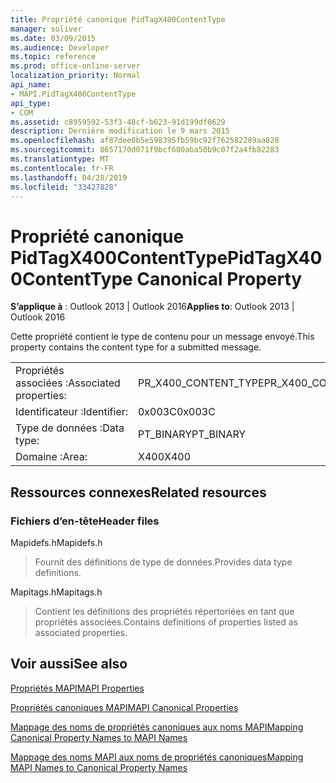 ```yaml
---
title: Propriété canonique PidTagX400ContentType
manager: soliver
ms.date: 03/09/2015
ms.audience: Developer
ms.topic: reference
ms.prod: office-online-server
localization_priority: Normal
api_name:
- MAPI.PidTagX400ContentType
api_type:
- COM
ms.assetid: c8959592-53f3-48cf-b623-91d199df0629
description: Dernière modification le 9 mars 2015
ms.openlocfilehash: af87dee0b5e598395fb59bc92f762582289aa828
ms.sourcegitcommit: 8657170d071f9bcf680aba50b9c07f2a4fb82283
ms.translationtype: MT
ms.contentlocale: fr-FR
ms.lasthandoff: 04/28/2019
ms.locfileid: "33427828"
---
```

# <a name="pidtagx400contenttype-canonical-property"></a><span data-ttu-id="50d9d-103">Propriété canonique PidTagX400ContentType</span><span class="sxs-lookup"><span data-stu-id="50d9d-103">PidTagX400ContentType Canonical Property</span></span>

  
  
<span data-ttu-id="50d9d-104">**S’applique à** : Outlook 2013 | Outlook 2016</span><span class="sxs-lookup"><span data-stu-id="50d9d-104">**Applies to**: Outlook 2013 | Outlook 2016</span></span> 
  
<span data-ttu-id="50d9d-105">Cette propriété contient le type de contenu pour un message envoyé.</span><span class="sxs-lookup"><span data-stu-id="50d9d-105">This property contains the content type for a submitted message.</span></span>
  
|||
|:-----|:-----|
|<span data-ttu-id="50d9d-106">Propriétés associées :</span><span class="sxs-lookup"><span data-stu-id="50d9d-106">Associated properties:</span></span>  <br/> |<span data-ttu-id="50d9d-107">PR_X400_CONTENT_TYPE</span><span class="sxs-lookup"><span data-stu-id="50d9d-107">PR_X400_CONTENT_TYPE</span></span>  <br/> |
|<span data-ttu-id="50d9d-108">Identificateur :</span><span class="sxs-lookup"><span data-stu-id="50d9d-108">Identifier:</span></span>  <br/> |<span data-ttu-id="50d9d-109">0x003C</span><span class="sxs-lookup"><span data-stu-id="50d9d-109">0x003C</span></span>  <br/> |
|<span data-ttu-id="50d9d-110">Type de données :</span><span class="sxs-lookup"><span data-stu-id="50d9d-110">Data type:</span></span>  <br/> |<span data-ttu-id="50d9d-111">PT_BINARY</span><span class="sxs-lookup"><span data-stu-id="50d9d-111">PT_BINARY</span></span>  <br/> |
|<span data-ttu-id="50d9d-112">Domaine :</span><span class="sxs-lookup"><span data-stu-id="50d9d-112">Area:</span></span>  <br/> |<span data-ttu-id="50d9d-113">X400</span><span class="sxs-lookup"><span data-stu-id="50d9d-113">X400</span></span>  <br/> |
   
## <a name="related-resources"></a><span data-ttu-id="50d9d-114">Ressources connexes</span><span class="sxs-lookup"><span data-stu-id="50d9d-114">Related resources</span></span>

### <a name="header-files"></a><span data-ttu-id="50d9d-115">Fichiers d’en-tête</span><span class="sxs-lookup"><span data-stu-id="50d9d-115">Header files</span></span>

<span data-ttu-id="50d9d-116">Mapidefs.h</span><span class="sxs-lookup"><span data-stu-id="50d9d-116">Mapidefs.h</span></span>
  
> <span data-ttu-id="50d9d-117">Fournit des définitions de type de données.</span><span class="sxs-lookup"><span data-stu-id="50d9d-117">Provides data type definitions.</span></span>
    
<span data-ttu-id="50d9d-118">Mapitags.h</span><span class="sxs-lookup"><span data-stu-id="50d9d-118">Mapitags.h</span></span>
  
> <span data-ttu-id="50d9d-119">Contient les définitions des propriétés répertoriées en tant que propriétés associées.</span><span class="sxs-lookup"><span data-stu-id="50d9d-119">Contains definitions of properties listed as associated properties.</span></span>
    
## <a name="see-also"></a><span data-ttu-id="50d9d-120">Voir aussi</span><span class="sxs-lookup"><span data-stu-id="50d9d-120">See also</span></span>



[<span data-ttu-id="50d9d-121">Propriétés MAPI</span><span class="sxs-lookup"><span data-stu-id="50d9d-121">MAPI Properties</span></span>](mapi-properties.md)
  
[<span data-ttu-id="50d9d-122">Propriétés canoniques MAPI</span><span class="sxs-lookup"><span data-stu-id="50d9d-122">MAPI Canonical Properties</span></span>](mapi-canonical-properties.md)
  
[<span data-ttu-id="50d9d-123">Mappage des noms de propriétés canoniques aux noms MAPI</span><span class="sxs-lookup"><span data-stu-id="50d9d-123">Mapping Canonical Property Names to MAPI Names</span></span>](mapping-canonical-property-names-to-mapi-names.md)
  
[<span data-ttu-id="50d9d-124">Mappage des noms MAPI aux noms de propriétés canoniques</span><span class="sxs-lookup"><span data-stu-id="50d9d-124">Mapping MAPI Names to Canonical Property Names</span></span>](mapping-mapi-names-to-canonical-property-names.md)

